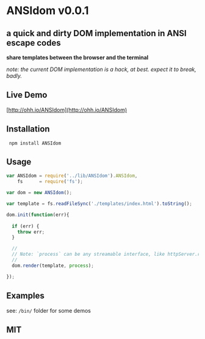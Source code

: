 # ANSIdom v0.0.1

##  a quick and dirty DOM implementation in ANSI escape codes

**share templates between the browser and the terminal** 

*note: the current DOM implementation is a hack, at best. expect it to break, badly.*

## Live Demo

[http://ohh.io/ANSIdom](http://ohh.io/ANSIdom)

## Installation


     npm install ANSIdom
     
     
## Usage

``` js
var ANSIdom = require('../lib/ANSIdom').ANSIdom,
    fs      = require('fs');

var dom = new ANSIdom();

var template = fs.readFileSync('./templates/index.html').toString();

dom.init(function(err){
  
  if (err) {
    throw err;
  }

  //
  // Note: `process` can be any streamable interface, like httpServer.response
  //
  dom.render(template, process);

});
```

## Examples

see: `/bin/` folder for some demos

## MIT